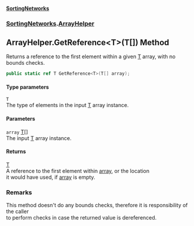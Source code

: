 #### [SortingNetworks](./index.md 'index')
### [SortingNetworks](./SortingNetworks.md 'SortingNetworks').[ArrayHelper](./SortingNetworks-ArrayHelper.md 'SortingNetworks.ArrayHelper')
## ArrayHelper.GetReference&lt;T&gt;(T[]) Method
Returns a reference to the first element within a given [T](#SortingNetworks-ArrayHelper-GetReference-T-(T--)-T 'SortingNetworks.ArrayHelper.GetReference&lt;T&gt;(T[]).T') array, with no bounds checks.  
```csharp
public static ref T GetReference<T>(T[] array);
```
#### Type parameters
<a name='SortingNetworks-ArrayHelper-GetReference-T-(T--)-T'></a>
`T`  
The type of elements in the input [T](#SortingNetworks-ArrayHelper-GetReference-T-(T--)-T 'SortingNetworks.ArrayHelper.GetReference&lt;T&gt;(T[]).T') array instance.  
  
#### Parameters
<a name='SortingNetworks-ArrayHelper-GetReference-T-(T--)-array'></a>
`array` [T](#SortingNetworks-ArrayHelper-GetReference-T-(T--)-T 'SortingNetworks.ArrayHelper.GetReference&lt;T&gt;(T[]).T')[[]](https://docs.microsoft.com/en-us/dotnet/api/System.Array 'System.Array')  
The input [T](#SortingNetworks-ArrayHelper-GetReference-T-(T--)-T 'SortingNetworks.ArrayHelper.GetReference&lt;T&gt;(T[]).T') array instance.  
  
#### Returns
[T](#SortingNetworks-ArrayHelper-GetReference-T-(T--)-T 'SortingNetworks.ArrayHelper.GetReference&lt;T&gt;(T[]).T')  
A reference to the first element within [array](#SortingNetworks-ArrayHelper-GetReference-T-(T--)-array 'SortingNetworks.ArrayHelper.GetReference&lt;T&gt;(T[]).array'), or the location  
            it would have used, if [array](#SortingNetworks-ArrayHelper-GetReference-T-(T--)-array 'SortingNetworks.ArrayHelper.GetReference&lt;T&gt;(T[]).array') is empty.  
### Remarks
This method doesn't do any bounds checks, therefore it is responsibility of the caller  
to perform checks in case the returned value is dereferenced.  
